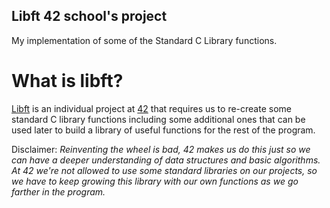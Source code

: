 ## Libft 42 school's project

My implementation of some of the Standard C Library functions.

# What is libft?

[Libft](libft.en.pdf) is an individual project at [42](https://www.42.us.org/) that requires us to re-create some standard C library functions including some additional ones that can be used later to build a library of useful functions for the rest of the program.

Disclaimer: *Reinventing the wheel is bad, 42 makes us do this just so we can have a deeper understanding of data structures and basic algorithms. At 42 we're not allowed to use some standard libraries on our projects, so we have to keep growing this library with our own functions as we go farther in the program.*
